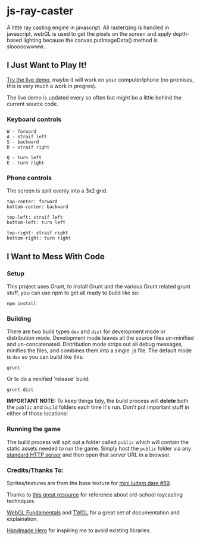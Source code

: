 # js-ray-caster

A little ray casting engine in javascript. All rasterizing is handled in javascript, webGL is used to get the pixels on the screen and apply depth-based lighting because the canvas putImageData() method is slooooowwww..

## I Just Want to Play It!

[Try the live demo](https://benpurdy.github.io/js-ray-caster/public/), maybe it will work on your computer/phone (no promises, this is very much a work in progres).

The live demo is updated every so often but might be a little behind the current source code.

### Keyboard controls

	W - forward
	A - straif left
	S - backward
	D - straif right
	
	Q - turn left
	E - turn right

### Phone controls

The screen is split evenly into a 3x2 grid.

	top-center: forward
	bottom-center: backward
	
	top-left: straif left
	bottom-left: turn left
	
	top-right: straif right
	bottom-right: turn right

## I Want to Mess With Code

### Setup

This project uses Grunt, to install Grunt and the various Grunt related grunt stuff, you can use npm to get all ready to build like so:

	npm install

### Building

There are two build types `dev` and `dist` for development mode or distribution mode. Development mode leaves all the source files un-minified and un-concatenated. Distribution mode strips out all debug messages, minifies the files, and combines them into a single .js file. The default mode is `dev` so you can build like this:

	grunt
	
Or to do a minified 'release' build:
	
	grunt dist
	
**IMPORTANT NOTE:** To keep things tidy, the build process will **delete** both the `public` and `build` folders each time it's run. Don't put important stuff in either of those locations!


### Running the game

The build process will spit out a folder called `public` which will contain the static assets needed to run the game. Simply host the `public` folder via any [standard HTTP server](https://github.com/indexzero/http-server) and then open that server URL in a browser.


### Credits/Thanks To:

Sprites/textures are from the base texture for [mini ludem dare #59](http://ludumdare.com/compo/minild-59/).

Thanks to [this great resource](http://www.permadi.com/tutorial/raycast/) for reference about old-school raycasting techniques.

[WebGL Fundamentals](http://webglfundamentals.org/) and [TWGL](http://twgljs.org/) for a great set of documentation and explaination.

[Handmade Hero](https://handmadehero.org/) for inspiring me to avoid existing libraries.